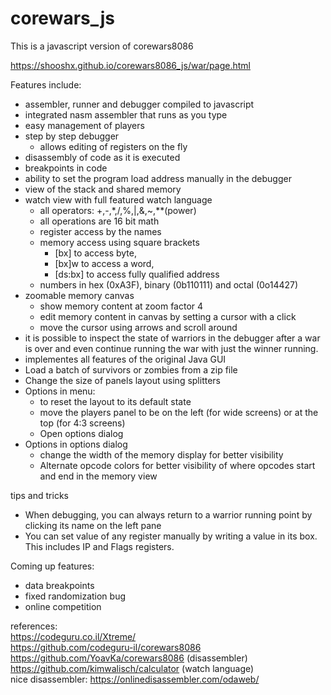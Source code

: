 corewars_js
===========

This is a javascript version of corewars8086  

https://shooshx.github.io/corewars8086_js/war/page.html

Features include:

- assembler, runner and debugger compiled to javascript
- integrated nasm assembler that runs as you type
- easy management of players
- step by step debugger
  - allows editing of registers on the fly
- disassembly of code as it is executed
- breakpoints in code
- ability to set the program load address manually in the debugger
- view of the stack and shared memory
- watch view with full featured watch language
  - all operators: +,-,*,/,%,|,&,~,**(power)
  - all operations are 16 bit math
  - register access by the names
  - memory access using square brackets 
     - [bx] to access byte, 
     - [bx]w to access a word, 
     - [ds:bx] to access fully qualified address
  - numbers in hex (0xA3F), binary (0b110111) and octal (0o14427)   
- zoomable memory canvas
  - show memory content at zoom factor 4
  - edit memory content in canvas by setting a cursor with a click
  - move the cursor using arrows and scroll around
- it is possible to inspect the state of warriors in the debugger after
  a war is over and even continue running the war with just the winner running.
- implementes all features of the original Java GUI
- Load a batch of survivors or zombies from a zip file
- Change the size of panels layout using splitters
- Options in menu:
   - to reset the layout to its default state
   - move the players panel to be on the left (for wide screens) or at the top (for 4:3 screens)
   - Open options dialog
- Options in options dialog
  - change the width of the memory display for better visibility
  - Alternate opcode colors for better visibility of where opcodes start and end in the memory view

tips and tricks
- When debugging, you can always return to a warrior running point by clicking its name on the left pane
- You can set value of any register manually by writing a value in its box. This includes IP and Flags registers.

  
Coming up features:
- data breakpoints
- fixed randomization bug
- online competition


references:  
https://codeguru.co.il/Xtreme/  
https://github.com/codeguru-il/corewars8086  
https://github.com/YoavKa/corewars8086    (disassembler)   
https://github.com/kimwalisch/calculator  (watch language)   
nice disassembler:
https://onlinedisassembler.com/odaweb/

